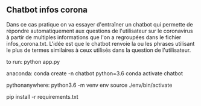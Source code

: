 ## Chatbot infos corona

Dans ce cas pratique on va essayer d'entraîner un chatbot qui permette de répondre automatiquement aux questions de l'utilisateur sur le coronavirus à partir de multiples informations que l'on a regroupées dans le fichier infos_corona.txt. L'idée est que le chatbot renvoie la ou les phrases utilisant le plus de termes similaires à ceux utilisés dans la question de l'utilisateur.

to run:
python app.py

anaconda:
conda create -n chatbot python=3.6
conda activate chatbot

pythonanywhere:
python3.6 -m venv env
source ./env/bin/activate 

pip install -r requirements.txt